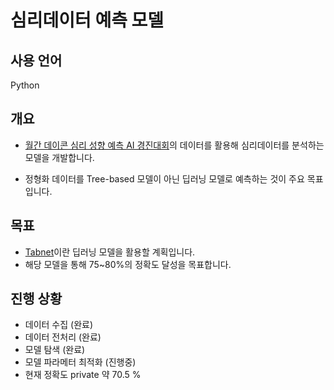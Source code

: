 # 심리데이터 예측 모델

## 사용 언어
Python

## 개요
* [월간 데이콘 심리 성향 예측 AI 경진대회](https://dacon.io/competitions/open/235647/overview/description)의 데이터를 활용해 심리데이터를 분석하는 모델을 개발합니다.

* 정형화 데이터를 Tree-based 모델이 아닌 딥러닝 모델로 예측하는 것이 주요 목표입니다.

## 목표
* [Tabnet](https://github.com/dreamquark-ai/tabnet)이란 딥러닝 모델을 활용할 계획입니다.
* 해당 모델을 통해 75~80%의 정확도 달성을 목표합니다.

## 진행 상황
* 데이터 수집 (완료)
* 데이터 전처리 (완료)
* 모델 탐색 (완료)
* 모델 파라메터 최적화 (진행중)
* 현재 정확도 private 약 70.5 %
